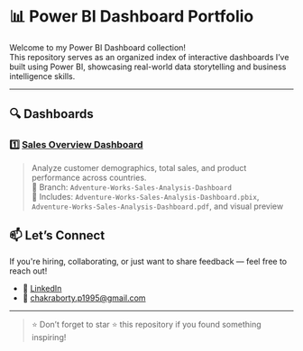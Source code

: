 # 📊 Power BI Dashboard Portfolio

Welcome to my Power BI Dashboard collection!  
This repository serves as an organized index of interactive dashboards I’ve built using Power BI, showcasing real-world data storytelling and business intelligence skills.

---

## 🔍 Dashboards

### 1️⃣ [Sales Overview Dashboard](https://www.github.com/PriyajitC/PowerBI-Dashboards/tree/Adventure-Works-Sales-Analysis-Dashboard)
> Analyze customer demographics, total sales, and product performance across countries.  
> 📁 Branch: `Adventure-Works-Sales-Analysis-Dashboard`  
> 📄 Includes: `Adventure-Works-Sales-Analysis-Dashboard.pbix`, `Adventure-Works-Sales-Analysis-Dashboard.pdf`, and visual preview


## 📫 Let’s Connect

If you're hiring, collaborating, or just want to share feedback — feel free to reach out!

- 🔗 [LinkedIn](https://www.linkedin.com/in/priyajit-chakraborty-16ppc2003/)
- 📧 chakraborty.p1995@gmail.com

---

> ⭐ Don’t forget to star ⭐ this repository if you found something inspiring!
